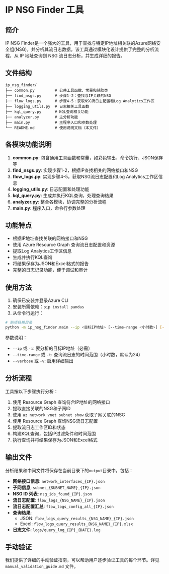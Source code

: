 # IP NSG Finder 工具

## 简介
IP NSG Finder是一个强大的工具，用于查找与特定IP地址相关联的Azure网络安全组(NSG)，并分析其流日志数据。该工具通过模块化设计提供了完整的分析流程，从 IP 地址查询到 NSG 流日志分析，并生成详细的报告。

## 文件结构

```
ip_nsg_finder/
├── common.py         # 公共工具函数、常量和辅助类
├── find_nsgs.py      # 步骤1-2：查找与IP关联的NSG
├── flow_logs.py      # 步骤4-5：获取NSG流日志配置和Log Analytics工作区
├── logging_utils.py  # 日志相关工具函数
├── kql_query.py      # KQL查询相关功能
├── analyzer.py       # 主分析功能
├── main.py           # 主程序入口和参数处理
└── README.md         # 使用说明文档（本文件）
```

## 各模块功能说明

1. **common.py**: 包含通用工具函数和常量，如彩色输出、命令执行、JSON保存等
2. **find_nsgs.py**: 实现步骤1-2，根据IP查找相关的网络接口和NSG
3. **flow_logs.py**: 实现步骤4-5，获取NSG流日志配置和Log Analytics工作区信息
4. **logging_utils.py**: 日志配置和处理功能
5. **kql_query.py**: 生成并执行KQL查询，处理查询结果
6. **analyzer.py**: 整合各模块，协调完整的分析流程
7. **main.py**: 程序入口，命令行参数处理

## 功能特点
- 根据IP地址查找关联的网络接口和NSG
- 使用 Azure Resource Graph 查询流日志配置和资源
- 提取Log Analytics工作区信息
- 生成并执行KQL查询
- 将结果保存为JSON和Excel格式的报告
- 完整的日志记录功能，便于调试和审计

## 使用方法

1. 确保已安装并登录Azure CLI
2. 安装所需依赖：`pip install pandas`
3. 从命令行运行：

```bash
# 到项目根目录
python -m ip_nsg_finder.main --ip <目标IP地址> [--time-range <小时数>] [--verbose]
```

参数说明：
- `--ip` 或 `-i`: 要分析的目标IP地址（必需）
- `--time-range` 或 `-t`: 查询流日志的时间范围（小时数，默认为24）
- `--verbose` 或 `-v`: 启用详细输出

## 分析流程

工具按以下步骤执行分析：

1. 使用 Resource Graph 查询符合IP地址的网络接口
2. 提取直接关联的NSG和子网ID
3. 使用 `az network vnet subnet show` 获取子网关联的NSG
4. 使用 Resource Graph 查询NSG流日志配置
5. 提取流日志工作区ID和状态
6. 构建KQL查询，包括IP过滤条件和时间范围
7. 执行查询并将结果保存为JSON和Excel格式

## 输出文件

分析结果和中间文件将保存在当前目录下的`output`目录中，包括：

- **网络接口信息**: `network_interfaces_{IP}.json`
- **子网信息**: `subnet_{SUBNET_NAME}_{IP}.json`
- **NSG ID 列表**: `nsg_ids_found_{IP}.json`
- **流日志配置**: `flow_logs_{NSG_NAME}_{IP}.json`
- **流日志配置汇总**: `flow_logs_config_all_{IP}.json`
- **查询结果**: 
  - JSON: `flow_logs_query_results_{NSG_NAME}_{IP}.json`
  - Excel: `flow_logs_query_results_{NSG_NAME}_{IP}.xlsx`
- **日志文件**: `logs/query_log_{IP}_{DATE}.log`

## 手动验证

我们提供了详细的手动验证指南，可以帮助用户逐步验证工具的每个环节。详见 `manual_validation_guide.md` 文件。
